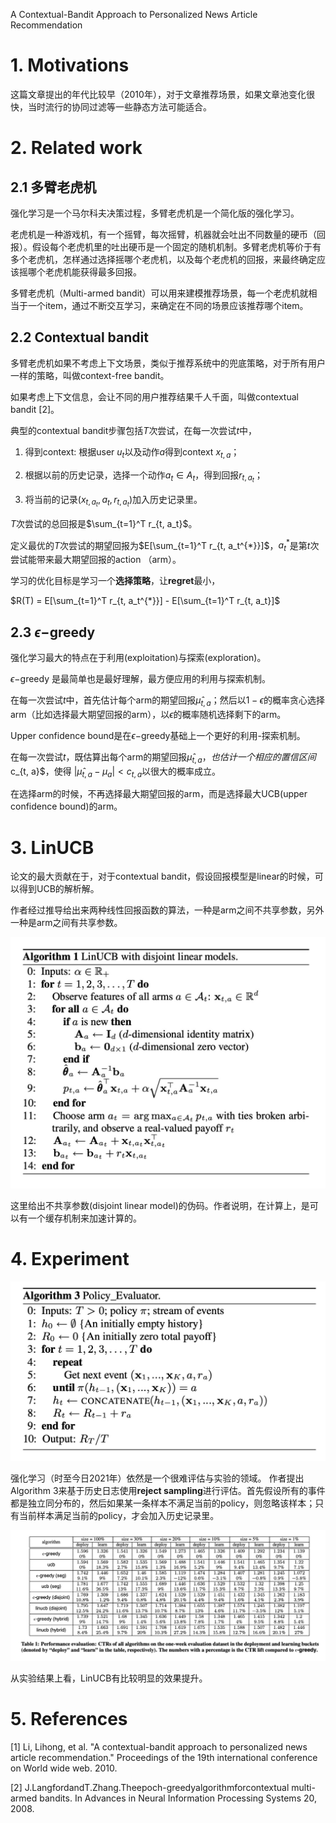 A Contextual-Bandit Approach to Personalized News Article Recommendation


# 1. Motivations
这篇文章提出的年代比较早（2010年），对于文章推荐场景，如果文章池变化很快，当时流行的协同过滤等一些静态方法可能适合。

# 2. Related work

## 2.1 多臂老虎机

强化学习是一个马尔科夫决策过程，多臂老虎机是一个简化版的强化学习。

老虎机是一种游戏机，有一个摇臂，每次摇臂，机器就会吐出不同数量的硬币（回报）。假设每个老虎机里的吐出硬币是一个固定的随机机制。多臂老虎机等价于有多个老虎机，怎样通过选择摇哪个老虎机，以及每个老虎机的回报，来最终确定应该摇哪个老虎机能获得最多回报。

多臂老虎机（Multi-armed bandit）可以用来建模推荐场景，每一个老虎机就相当于一个item，通过不断交互学习，来确定在不同的场景应该推荐哪个item。

## 2.2 Contextual bandit

多臂老虎机如果不考虑上下文场景，类似于推荐系统中的兜底策略，对于所有用户一样的策略，叫做context-free bandit。

如果考虑上下文信息，会让不同的用户推荐结果千人千面，叫做contextual bandit [2]。

典型的contextual bandit步骤包括$T$次尝试，在每一次尝试$t$中，

1. 得到context: 根据user $u_t$以及动作$a$得到context $x_{t, a}$；

2. 根据以前的历史记录，选择一个动作$a_t \in A_t$，得到回报$r_{t, a_t}$；

3. 将当前的记录$(x_{t, a_t}, a_t, r_{t, a_t})$加入历史记录里。

$T$次尝试的总回报是$\sum_{t=1}^T r_{t, a_t}$。

定义最优的$T$次尝试的期望回报为$E[\sum_{t=1}^T r_{t, a_t^{*}}]$，$a_t^{*}$是第$t$次尝试能带来最大期望回报的action （arm）。

学习的优化目标是学习一个**选择策略**，让**regret**最小，

$R(T) = E[\sum_{t=1}^T r_{t, a_t^{*}}] - E[\sum_{t=1}^T r_{t, a_t}]$

## 2.3 $\epsilon-$greedy

强化学习最大的特点在于利用(exploitation)与探索(exploration)。

$\epsilon-$greedy 是最简单也是最好理解，最方便应用的利用与探索机制。

在每一次尝试$t$中，首先估计每个arm的期望回报$\hat{\mu}_{t, a}$；然后以$1 - \epsilon$的概率贪心选择arm（比如选择最大期望回报的arm），以$\epsilon$的概率随机选择剩下的arm。

Upper confidence bound是在$\epsilon-$greedy基础上一个更好的利用-探索机制。

在每一次尝试$t$，既估算出每个arm的期望回报$\hat{\mu}_{t, a}，也估计一个相应的置信区间$c_{t, a}$，使得 $| \hat{\mu}_{t,a} - \mu_a| < c_{t, a}$以很大的概率成立。

在选择arm的时候，不再选择最大期望回报的arm，而是选择最大UCB(upper confidence bound)的arm。

# 3. LinUCB

论文的最大贡献在于，对于contextual bandit，假设回报模型是linear的时候，可以得到UCB的解析解。

作者经过推导给出来两种线性回报函数的算法，一种是arm之间不共享参数，另外一种是arm之间有共享参数。

<img src='images/linucb_disjoint_linear.jpg'>

这里给出不共享参数(disjoint linear model)的伪码。作者说明，在计算上，是可以有一个缓存机制来加速计算的。

# 4. Experiment

<img src='images/linucb_evaluate.jpg'>

强化学习（时至今日2021年）依然是一个很难评估与实验的领域。
作者提出Algorithm 3来基于历史日志使用**reject sampling**进行评估。首先假设所有的事件都是独立同分布的，然后如果某一条样本不满足当前的policy，则忽略该样本；只有当前样本满足当前的policy，才会加入历史记录里。

<img src='images/linucb_result.jpg'>

从实验结果上看，LinUCB有比较明显的效果提升。

# 5. References

[1] Li, Lihong, et al. "A contextual-bandit approach to personalized news article recommendation." Proceedings of the 19th international conference on World wide web. 2010.

[2] J.LangfordandT.Zhang.Theepoch-greedyalgorithmforcontextual multi-armed bandits. In Advances in Neural Information Processing Systems 20, 2008.